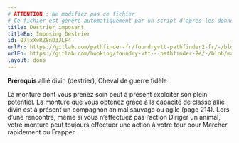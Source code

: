 ```yaml
---
# ATTENTION : Ne modifiez pas ce fichier
# Ce fichier est généré automatiquement par un script d'après les données du module Foundry VTT officiel et de sa traduction
title: Destrier imposant
titleEn: Imposing Destrier
id: 07jxXvRZ8nD3JLF4
urlFr: https://gitlab.com/pathfinder-fr/foundryvtt-pathfinder2-fr/-/blob/master/data/feats/07jxXvRZ8nD3JLF4.htm
urlEn: https://gitlab.com/hooking/foundry-vtt---pathfinder-2e/-/blob/master/packs/data/feats.db/imposing-destrier.json
layout: dons
---
```

**Prérequis** allié divin (destrier), Cheval de guerre fidèle

La monture dont vous prenez soin peut à présent exploiter son plein potentiel. La monture que vous obtenez grâce à la capacité de classe allié divin est à présent un compagnon animal sauvage ou agile (page 214). Lors d’une rencontre, même si vous n’effectuez pas l’action Diriger un animal, votre monture peut toujours effectuer une action à votre tour pour Marcher rapidement ou Frapper
